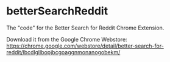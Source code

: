 # betterSearchReddit
The "code" for the Better Search for Reddit Chrome Extension.

Download it from the Google Chrome Webstore:
https://chrome.google.com/webstore/detail/better-search-for-reddit/lbcdlgllbopjbcgoaggnmonanogobekm/
